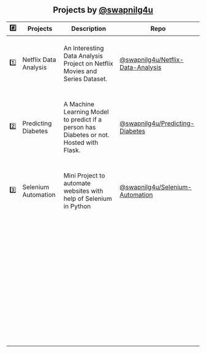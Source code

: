 <h2 align = 'center'> Projects by <a href='https://github.com/swapnilg4u'> @swapnilg4u </a></h1>

|  :hash:              |Projects                          |Description                         |Repo                         |
|-----------------|-------------------------------|-----------------------------|-----------------------------|
|:one:            |Netflix Data Analysis            |<br> An Interesting Data Analysis Project on Netflix Movies and Series Dataset. <br><br>|[@swapnilg4u/Netflix-Data-Analysis](https://github.com/swapnilg4u/Netflix-Data-Analysis)
|:two:            |Predicting Diabetes            |<br> A Machine Learning Model to predict if a person has Diabetes or not. Hosted with Flask.<br><br>| [@swapnilg4u/Predicting-Diabetes](https://github.com/swapnilg4u/Predicting-Diabetes)
|:three:          |Selenium Automation  |<br> Mini Project to automate websites with help of Selenium in Python<br><br>|[@swapnilg4u/Selenium-Automation](https://github.com/swapnilg4u/selenium-automation)
|           |<br>             <br><br>|          |
|           |<br>             <br><br>|          |
|           |<br>             <br><br>|          |
|           |<br>             <br><br>|          |
|           |<br>             <br><br>|          |
